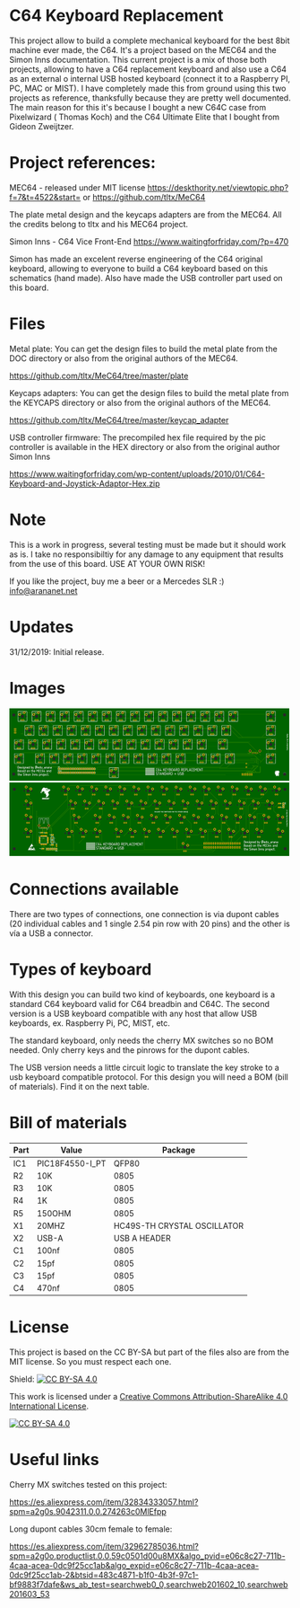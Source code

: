 # C64 Keyboard Replacement

This project allow to build a complete mechanical keyboard for the best 8bit machine ever made, the C64. It's a project based on the MEC64 and the Simon Inns documentation. This current project is a mix of those both projects, allowing to have a C64 replacement keyboard and also use a C64 as an external o internal USB hosted keyboard (connect it to a Raspberry PI, PC, MAC or MIST). I have completely made this from ground using this two projects as reference, thanksfully because they are pretty well documented. The main reason for this it's because I bought a new C64C case from Pixelwizard ( Thomas Koch) and the C64 Ultimate Elite that I bought from Gideon Zweijtzer. 

# Project references:

MEC64 - released under MIT license https://deskthority.net/viewtopic.php?f=7&t=4522&start= or https://github.com/tltx/MeC64

The plate metal design and the keycaps adapters are from the MEC64. All the credits belong to tltx and his MEC64 project.

Simon Inns - C64 Vice Front-End https://www.waitingforfriday.com/?p=470 

Simon has made an excelent reverse engineering of the C64 original keyboard, allowing to everyone to build a C64 keyboard based on this schematics (hand made). Also have made the USB controller part used on this board.

# Files

Metal plate:
You can get the design files to build the metal plate from the DOC directory or also from the original authors of the MEC64.

https://github.com/tltx/MeC64/tree/master/plate

Keycaps adapters:
You can get the design files to build the metal plate from the KEYCAPS directory or also from the original authors of the MEC64.

https://github.com/tltx/MeC64/tree/master/keycap_adapter

USB controller firmware:
The precompiled hex file required by the pic controller is available in the HEX directory or also from the original author Simon Inns

https://www.waitingforfriday.com/wp-content/uploads/2010/01/C64-Keyboard-and-Joystick-Adaptor-Hex.zip

# Note

This is a work in progress, several testing must be made but it should work as is. I take no responsibiltiy for any damage to any equipment that results from the use of this board. USE AT YOUR OWN RISK!

If you like the project, buy me a beer or a Mercedes SLR :) info@arananet.net

# Updates

31/12/2019: Initial release.

# Images

<img src="https://github.com/arananet/C64KBREPLACEMENT/blob/master/images/a.png?raw=true" width="500">

<img src="https://github.com/arananet/C64KBREPLACEMENT/blob/master/images/b.png?raw=true" width="500">

# Connections available

There are two types of connections, one connection is via dupont cables (20 individual cables and 1 single 2.54 pin row with 20 pins) and the other is vía a USB a connector.

# Types of keyboard

With this design you can build two kind of keyboards, one keyboard is a standard C64 keyboard valid for C64 breadbin and C64C. The second version is a USB keyboard compatible with any host that allow USB keyboards, ex. Raspberry Pi, PC, MIST, etc.

The standard keyboard, only needs the cherry MX switches so no BOM needed. Only cherry keys and the pinrows for the dupont cables.

The USB version needs a little circuit logic to translate the key stroke to a usb keyboard compatible protocol. For this design you will need a BOM (bill of materials). Find it on the next table.

# Bill of materials

| Part          | Value                   | Package                        |
| ------------- | ----------------------- | ------------------------------ |          
| IC1  		| PIC18F4550-I_PT                  | QFP80                       |
| R2     		| 10K                 | 0805                   |
| R3      		| 10K                    | 0805                           |
| R4      		| 1K                    | 0805                           |
| R5    		| 150OHM | 0805        |
| X1     		| 20MHZ                   | HC49S-TH CRYSTAL OSCILLATOR                           |
| X2      		| USB-A            | USB A HEADER               |
| C1   		| 100nf                  | 0805                       |
| C2     		| 15pf                   | 0805                          |
| C3    		| 15pf    | 0805             |
| C4   		| 470nf                 | 0805                   |

# License

This project is based on the CC BY-SA but part of the files also are from the MIT license. So you must respect each one.

Shield: [![CC BY-SA 4.0][cc-by-sa-shield]][cc-by-sa]

This work is licensed under a [Creative Commons Attribution-ShareAlike 4.0
International License][cc-by-sa].

[![CC BY-SA 4.0][cc-by-sa-image]][cc-by-sa]

[cc-by-sa]: http://creativecommons.org/licenses/by-sa/4.0/
[cc-by-sa-image]: https://licensebuttons.net/l/by-sa/4.0/88x31.png
[cc-by-sa-shield]: https://img.shields.io/badge/License-CC%20BY--SA%204.0-lightgrey.svg

# Useful links

Cherry MX switches tested on this project:

https://es.aliexpress.com/item/32834333057.html?spm=a2g0s.9042311.0.0.274263c0MlEfpp

Long dupont cables 30cm female to female:

https://es.aliexpress.com/item/32962785036.html?spm=a2g0o.productlist.0.0.59c0501d00u8MX&algo_pvid=e06c8c27-711b-4caa-acea-0dc9f25cc1ab&algo_expid=e06c8c27-711b-4caa-acea-0dc9f25cc1ab-2&btsid=483c4871-b1f0-4b3f-97c1-bf9883f7dafe&ws_ab_test=searchweb0_0,searchweb201602_10,searchweb201603_53

